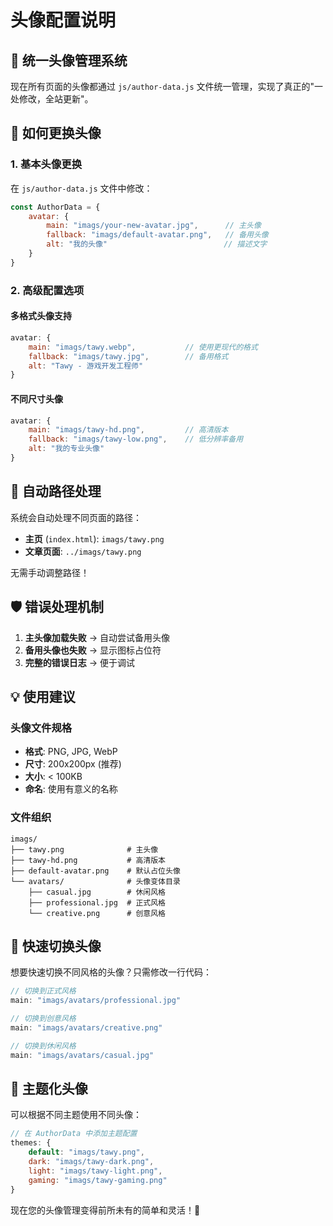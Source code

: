 # 头像配置说明

## 📸 统一头像管理系统

现在所有页面的头像都通过 `js/author-data.js` 文件统一管理，实现了真正的"一处修改，全站更新"。

## 🔧 如何更换头像

### 1. 基本头像更换
在 `js/author-data.js` 文件中修改：

```javascript
const AuthorData = {
    avatar: {
        main: "imags/your-new-avatar.jpg",      // 主头像
        fallback: "imags/default-avatar.png",   // 备用头像
        alt: "我的头像"                          // 描述文字
    }
}
```

### 2. 高级配置选项

#### 多格式头像支持
```javascript
avatar: {
    main: "imags/tawy.webp",           // 使用更现代的格式
    fallback: "imags/tawy.jpg",        // 备用格式
    alt: "Tawy - 游戏开发工程师"
}
```

#### 不同尺寸头像
```javascript
avatar: {
    main: "imags/tawy-hd.png",         // 高清版本
    fallback: "imags/tawy-low.png",    // 低分辨率备用
    alt: "我的专业头像"
}
```

## 🎯 自动路径处理

系统会自动处理不同页面的路径：

- **主页** (`index.html`): `imags/tawy.png`
- **文章页面**: `../imags/tawy.png`

无需手动调整路径！

## 🛡️ 错误处理机制

1. **主头像加载失败** → 自动尝试备用头像
2. **备用头像也失败** → 显示图标占位符
3. **完整的错误日志** → 便于调试

## 💡 使用建议

### 头像文件规格
- **格式**: PNG, JPG, WebP
- **尺寸**: 200x200px (推荐)
- **大小**: < 100KB
- **命名**: 使用有意义的名称

### 文件组织
```
imags/
├── tawy.png              # 主头像
├── tawy-hd.png           # 高清版本
├── default-avatar.png    # 默认占位头像
└── avatars/              # 头像变体目录
    ├── casual.jpg        # 休闲风格
    ├── professional.jpg  # 正式风格
    └── creative.png      # 创意风格
```

## 🔄 快速切换头像

想要快速切换不同风格的头像？只需修改一行代码：

```javascript
// 切换到正式风格
main: "imags/avatars/professional.jpg"

// 切换到创意风格  
main: "imags/avatars/creative.png"

// 切换到休闲风格
main: "imags/avatars/casual.jpg"
```

## 🎨 主题化头像

可以根据不同主题使用不同头像：

```javascript
// 在 AuthorData 中添加主题配置
themes: {
    default: "imags/tawy.png",
    dark: "imags/tawy-dark.png", 
    light: "imags/tawy-light.png",
    gaming: "imags/tawy-gaming.png"
}
```

现在您的头像管理变得前所未有的简单和灵活！🎉
